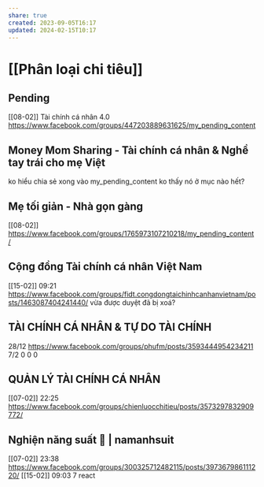 ```yaml
---
share: true
created: 2023-09-05T16:17
updated: 2024-02-15T10:17
---
```

# [[Phân loại chi tiêu]]
## Pending
[[08-02]] Tài chính cá nhân 4.0 https://www.facebook.com/groups/447203889631625/my_pending_content

## Money Mom Sharing - Tài chính cá nhân & Nghề tay trái cho mẹ Việt
ko hiểu chia sẻ xong vào my_pending_content ko thấy nó ở mục nào hết?

## Mẹ tối giản - Nhà gọn gàng
[[08-02]] https://www.facebook.com/groups/1765973107210218/my_pending_content/

## Cộng đồng Tài chính cá nhân Việt Nam 
[[15-02]] 09:21 https://www.facebook.com/groups/fidt.congdongtaichinhcanhanvietnam/posts/1463087404241440/
vừa được duyệt đã bị xoá?

## TÀI CHÍNH CÁ NHÂN & TỰ DO TÀI CHÍNH
28/12 https://www.facebook.com/groups/phufm/posts/3593444954234211
7/2 0 0 0 
## QUẢN LÝ TÀI CHÍNH CÁ NHÂN 
[[07-02]] 22:25 https://www.facebook.com/groups/chienluocchitieu/posts/3573297832909772/
## Nghiện năng suất 🧠 | namanhsuit
[[07-02]] 23:38 https://www.facebook.com/groups/300325712482115/posts/397367986111220/
[[15-02]] 09:03 7 react
